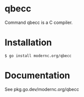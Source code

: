 # qbecc

Command qbecc is a C compiler.

# Installation

    $ go install modernc.org/qbecc

# Documentation

See pkg.go.dev/modernc.org/qbecc
